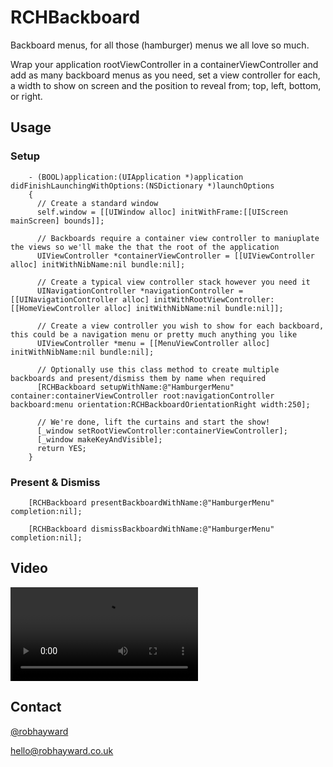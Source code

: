 RCHBackboard
============

Backboard menus, for all those (hamburger) menus we all love so much.

Wrap your application rootViewController in a containerViewController and add as many backboard menus as you need, set a view controller for each, a width to show on screen and the position to reveal from; top, left, bottom, or right.

Usage
-

### Setup

		- (BOOL)application:(UIApplication *)application didFinishLaunchingWithOptions:(NSDictionary *)launchOptions
		{
		  // Create a standard window
		  self.window = [[UIWindow alloc] initWithFrame:[[UIScreen mainScreen] bounds]];
		  
		  // Backboards require a container view controller to maniuplate the views so we'll make the that the root of the application
		  UIViewController *containerViewController = [[UIViewController alloc] initWithNibName:nil bundle:nil];
		  
		  // Create a typical view controller stack however you need it
		  UINavigationController *navigationController = [[UINavigationController alloc] initWithRootViewController:[[HomeViewController alloc] initWithNibName:nil bundle:nil]];
		  
		  // Create a view controller you wish to show for each backboard, this could be a navigation menu or pretty much anything you like
		  UIViewController *menu = [[MenuViewController alloc] initWithNibName:nil bundle:nil];
		  
		  // Optionally use this class method to create multiple backboards and present/dismiss them by name when required
		  [RCHBackboard setupWithName:@"HamburgerMenu" container:containerViewController root:navigationController backboard:menu orientation:RCHBackboardOrientationRight width:250];

		  // We're done, lift the curtains and start the show!
		  [_window setRootViewController:containerViewController];
		  [_window makeKeyAndVisible];
		  return YES;
		}

### Present & Dismiss

		[RCHBackboard presentBackboardWithName:@"HamburgerMenu" completion:nil];

		[RCHBackboard dismissBackboardWithName:@"HamburgerMenu" completion:nil];

## Video

![Multiple Backboards](https://raw.github.com/robinhayward/RCHBackboard/master/video.mov)

## Contact

[@robhayward](http://www.twitter.com/robhayward) 

<hello@robhayward.co.uk>
